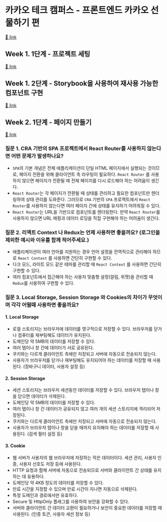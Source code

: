 # 카카오 테크 캠퍼스 - 프론트엔드 카카오 선물하기 편

[🔗 link](https://edu.nextstep.camp/s/hazAC9xa)

## Week 1. 1단계 - 프로젝트 세팅

[🔗 link](https://edu.nextstep.camp/s/hazAC9xa/ls/QzgHvzRM)

## Week 1. 2단계 - Storybook을 사용하여 재사용 가능한 컴포넌트 구현

[🔗 link](https://edu.nextstep.camp/s/hazAC9xa/ls/4wYFPW1K)

## Week 2. 1단계 - 페이지 만들기

[🔗 link](https://edu.nextstep.camp/s/hazAC9xa/ls/QzV1ncxk)

### 질문 1. CRA 기반의 SPA 프로젝트에서 React Router를 사용하지 않는다면 어떤 문제가 발생하나요?

- `SPA`의 기본 개념은 전체 애플리케이션이 단일 HTML 페이지에서 실행되는 것이므로, 페이지 전환을 위해 클라이언트 측 라우팅이 필요하다. `React Router` 를 사용하지 않으면 페이지가 전환될 때 전체 페이지를 다시 로드해야 하는 어려움이 생긴다.
- `React Router`는 각 페이지가 전환될 때 상태를 관리하고 필요한 컴포넌트만 렌더링하여 상태 관리를 도와준다. 그러므로 `CRA` 기반의 `SPA` 프로젝트에서 `React Router`를 사용하지 않는다면 여러 페이지 간에 상태를 유지하기 어려워질 수 있다.
- `React Router`는 URL을 기반으로 컴포넌트를 렌더링한다. 만약 `React Router`를 사용하지 않으면 URL 매핑과 데이터 로딩을 직접 구현해야 하는 어려움이 생긴다.

### 질문 2. 리액트 Context 나 Redux는 언제 사용하면 좋을까요? (로그인을 제외한 예시와 이유를 함께 적어주세요.)

- 애플리케이션이 여러 언어를 지원하는 경우 언어 설정을 전역적으로 관리해야 하므로 `React Context` 를 사용하면 간단히 구현할 수 있다.
- 다크 모드, 라이트 모드 같은 테마를 관리할 때 `React Context` 를 사용하면 간단히 구현할 수 있다.
- 여러 컴포넌트에서 접근해야 하는 사용자 맞춤형 설정(알림, 위젯)을 관리할 때 `Redux`를 사용하여 구현할 수 있다.

### 질문 3. Local Storage, Session Storage 와 Cookies의 차이가 무엇이며 각각 어떨때 사용하면 좋을까요?

#### 1. Local Storage

- 로컬 스토리지는 브라우저에 데이터를 영구적으로 저장할 수 있다. 브라우저를 닫거나 컴퓨터를 재부팅해도 데이터가 유지된다.
- 도메인당 약 5MB의 데이터를 저장할 수 있다.
- 여러 탭이나 창 간에 데이터가 서로 공유된다.
- 쿠키와는 다르게 클라이언트 측에만 저장되고 서버에 자동으로 전송되지 않는다.
- 사용자가 브라우저를 닫거나 재부팅해도 유지되어야 하는 데이터를 저장할 때 사용된다. (장바구니 데이터, 사용자 설정 등)

#### 2. Session Storage

- 세션 스토리지는 브라우저 세션동안 데이터를 저장할 수 있다. 브라우저 탭이나 창을 닫으면 데이터가 삭제된다.
- 도메인당 약 5MB의 데이터를 저장할 수 있다.
- 여러 탭이나 창 간 데이터가 공유되지 않고 여러 개의 세션 스토리지에 격리되어 저장된다.
- 쿠키와는 다르게 클라이언트 측에만 저장되고 서버에 자동으로 전송되지 않는다.
- 사용자가 브라우저 탭이나 창을 닫을 때까지 유지해야 하는 데이터를 저장할 때 사용된다. (검색 필터 설정 등)

#### 3. Cookie

- 웹 서버가 사용자의 웹 브라우저에 저장하는 작은 데이터이다. 세션 관리, 사용자 인증, 사용자 선호도 저장 등에 사용된다.
- HTTP 요청과 함께 서버에 자동으로 전송되므로 서버와 클라이언트 간 상태를 유지하는 데 유용하다.
- 도메인당 약 4KB 정도의 데이터를 저장할 수 있다.
- 만료 시간을 지정할 수 있으며 만료 시간이 지나면 자동으로 삭제된다.
- 특정 도메인과 경로에서만 유효하다.
- Secure 및 HttpOnly 플래그를 사용하여 보안을 강화할 수 있다.
- 서버와 클라이언트 간 데이터 교환이 필요하거나 보안이 중요한 데이터를 저장할 때 사용된다. (인증 토큰, 사용자 세션 정보 등)
